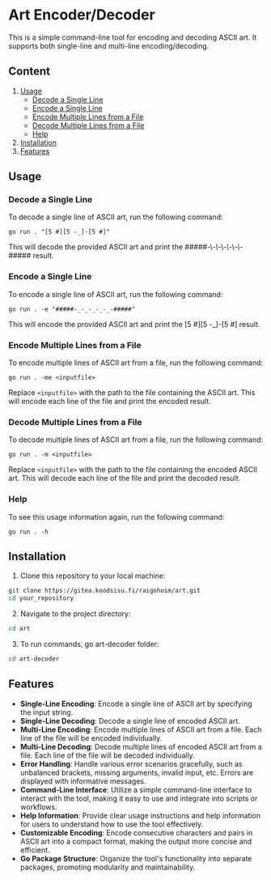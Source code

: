 # Art Encoder/Decoder

This is a simple command-line tool for encoding and decoding ASCII art. It supports both single-line and multi-line encoding/decoding.

## Content

1. [Usage](#usage)
    - [Decode a Single Line](#decode-a-single-line)
    - [Encode a Single Line](#encode-a-single-line)
    - [Encode Multiple Lines from a File](#encode-multiple-lines-from-a-file)
    - [Decode Multiple Lines from a File](#decode-multiple-lines-from-a-file)
    - [Help](#help)
2. [Installation](#installation)
3. [Features](#features)

## Usage

### Decode a Single Line
To decode a single line of ASCII art, run the following command:
```
go run . "[5 #][5 -_]-[5 #]"
```
This will decode the provided ASCII art and print the #####-\\_-\\_-\\_-\\_-\\_-\\_-##### result.

### Encode a Single Line
To encode a single line of ASCII art, run the following command:
```
go run . -e "#####-_-_-_-_-_-#####"
```
This will encode the provided ASCII art and print the [5 #][5 -_]-[5 #] result.

### Encode Multiple Lines from a File
To encode multiple lines of ASCII art from a file, run the following command:
```
go run . -me <inputfile>
```
Replace `<inputfile>` with the path to the file containing the ASCII art. This will encode each line of the file and print the encoded result.

### Decode Multiple Lines from a File
To decode multiple lines of ASCII art from a file, run the following command:
```
go run . -m <inputfile>
```
Replace `<inputfile>` with the path to the file containing the encoded ASCII art. This will decode each line of the file and print the decoded result.

### Help
To see this usage information again, run the following command:
```
go run . -h
```

## Installation

1. Clone this repository to your local machine:

```bash
git clone https://gitea.koodsisu.fi/raigohoim/art.git
cd your_repository
```

2. Navigate to the project directory:

```bash
cd art
```

3. To run commands, go art-decoder folder:

```bash
cd art-decoder
```

## Features

- **Single-Line Encoding**: Encode a single line of ASCII art by specifying the input string.
- **Single-Line Decoding**: Decode a single line of encoded ASCII art.
- **Multi-Line Encoding**: Encode multiple lines of ASCII art from a file. Each line of the file will be encoded individually.
- **Multi-Line Decoding**: Decode multiple lines of encoded ASCII art from a file. Each line of the file will be decoded individually.
- **Error Handling**: Handle various error scenarios gracefully, such as unbalanced brackets, missing arguments, invalid input, etc. Errors are displayed with informative messages.
- **Command-Line Interface**: Utilize a simple command-line interface to interact with the tool, making it easy to use and integrate into scripts or workflows.
- **Help Information**: Provide clear usage instructions and help information for users to understand how to use the tool effectively.
- **Customizable Encoding**: Encode consecutive characters and pairs in ASCII art into a compact format, making the output more concise and efficient.
- **Go Package Structure**: Organize the tool's functionality into separate packages, promoting modularity and maintainability.